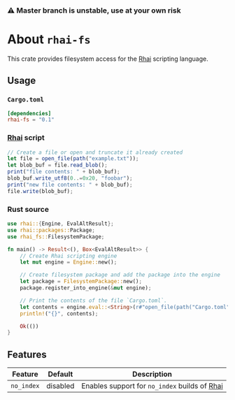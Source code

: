 ### ⚠️ **Master branch is unstable, use at your own risk**

# About `rhai-fs`

This crate provides filesystem access for the [Rhai] scripting language.

## Usage

### `Cargo.toml`

```toml
[dependencies]
rhai-fs = "0.1"
```

### [Rhai] script

```js
// Create a file or open and truncate it already created
let file = open_file(path("example.txt"));
let blob_buf = file.read_blob();
print("file contents: " + blob_buf);
blob_buf.write_utf8(0..=0x20, "foobar");
print("new file contents: " + blob_buf);
file.write(blob_buf);
```

### Rust source

```rust
use rhai::{Engine, EvalAltResult};
use rhai::packages::Package;
use rhai_fs::FilesystemPackage;

fn main() -> Result<(), Box<EvalAltResult>> {
    // Create Rhai scripting engine
    let mut engine = Engine::new();

    // Create filesystem package and add the package into the engine
    let package = FilesystemPackage::new();
    package.register_into_engine(&mut engine);

    // Print the contents of the file `Cargo.toml`.
    let contents = engine.eval::<String>(r#"open_file(path("Cargo.toml"), "r").read_string()"#)?;
    println!("{}", contents);

    Ok(())
}
```

## Features

|  Feature   | Default  | Description                                     |
| :--------: | :------: | ----------------------------------------------- |
| `no_index` | disabled | Enables support for `no_index` builds of [Rhai] |

[Rhai]: https://rhai.rs
